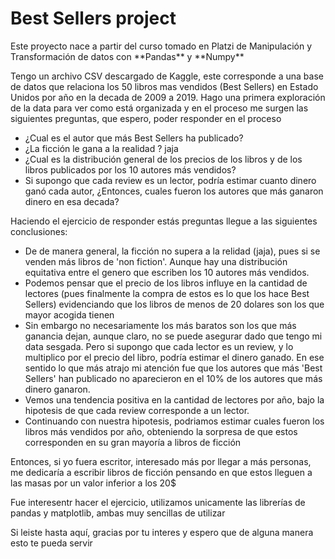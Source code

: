 <h1> Best Sellers project </h1>

<p> Este proyecto nace a partir del curso tomado en Platzi de Manipulación y Transformación de datos con **Pandas** y **Numpy** </p>

<p> Tengo un archivo CSV descargado de Kaggle, este corresponde a una base de datos que relaciona los 50 libros mas vendidos (Best Sellers) en Estado Unidos por año en la decada de 2009 a 2019. Hago una primera exploración de la data para ver como está organizada y en el proceso me surgen las siguientes preguntas, que espero, poder responder en el proceso </p>

<ul>
        <li> ¿Cual es el autor que más Best Sellers ha publicado? </li>
        <li> ¿La ficción le gana a la realidad ? jaja </li>
        <li> ¿Cual es la distribución general de los precios de los libros y de los libros publicados por los 10 autores más vendidos? </li>
        <li> Si supongo que cada review es un lector, podría estimar cuanto dinero ganó cada autor, ¿Entonces, cuales fueron los autores que más ganaron dinero en esa decada? 
</ul>

<p> Haciendo el ejercicio de responder estás preguntas llegue a las siguientes conclusiones:

<ul>
        <li> 
        De de manera general, la ficción no supera a la relidad (jaja), pues si se venden más libros de 'non fiction'. Aunque hay una distribución equitativa entre el genero que escriben los 10 autores más vendidos.
        </li>
        <li>
        Podemos pensar que el precio de los libros influye en la cantidad de lectores (pues finalmente la compra de estos es lo que los hace Best Sellers) evidenciando que los libros de menos de 20 dolares son los que mayor acogida tienen 
        </li>
        <li>
        Sin embargo no necesariamente los más baratos son los que más ganancia dejan, aunque claro, no se puede asegurar dado que tengo mi data sesgada. Pero si supongo que cada lector es un review, y lo multiplico por el precio del libro, podría estimar el dinero ganado. En ese sentido lo que más atrajo mi atención fue que los autores que más 'Best Sellers' han publicado no aparecieron en el 10% de los autores que más dinero ganaron. 
        </li>
        <li>
        Vemos una tendencia positiva en la cantidad de lectores por año, bajo la hipotesis de que cada review corresponde a un lector.
        </li>
        <li> Continuando con nuestra hipotesis, podriamos estimar cuales fueron los libros más vendidos por año, obteniendo la sorpresa de que estos corresponden en su gran mayoría a libros de ficción</li>
</ul>

<p> Entonces, si yo fuera escritor, interesado más por llegar a más personas, me dedicaría a escribir libros de ficción pensando en que estos lleguen a las masas por un valor inferior a los 20$ </p>

<p> Fue interesentr hacer el ejercicio, utilizamos unicamente las librerías de pandas y matplotlib, ambas muy sencillas de utilizar </p>

<p> Si leiste hasta aquí, gracias por tu interes y espero que de alguna manera esto te pueda servir </p>